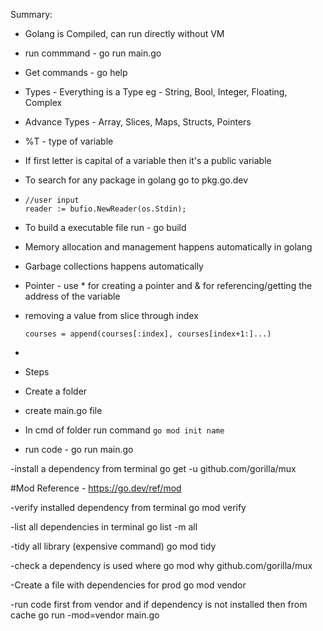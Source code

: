 Summary:

-  Golang is Compiled, can run directly without VM
-  run commmand - go run main.go
-  Get commands - go help
-  Types - Everything is a Type eg - String, Bool, Integer, Floating, Complex
-  Advance Types - Array, Slices, Maps, Structs, Pointers
-  %T - type of variable
-  If first letter is capital of a variable then it's a public variable
-  To search for any package in golang go to pkg.go.dev
-  ```
   //user input
   reader := bufio.NewReader(os.Stdin);
   ```

-  To build a executable file run - go build
-  Memory allocation and management happens automatically in golang
-  Garbage collections happens automatically
-  Pointer - use \* for creating a pointer and & for referencing/getting the address of the variable
-  removing a value from slice through index

   ```
   courses = append(courses[:index], courses[index+1:]...)

   ```

-
-  Steps
-  Create a folder
-  create main.go file
-  In cmd of folder run command `go mod init name`
-  run code - go run main.go


-install a dependency from terminal
 go get -u github.com/gorilla/mux

 #Mod Reference - https://go.dev/ref/mod

 -verify installed dependency from terminal
 go mod verify

 -list all dependencies in terminal
 go list -m all

 -tidy all library (expensive command)
 go mod tidy

 -check a dependency is used where 
 go mod why github.com/gorilla/mux

 -Create a file with dependencies for prod 
 go mod vendor

 -run code first from vendor and if dependency is not installed then from cache 
 go run -mod=vendor main.go  